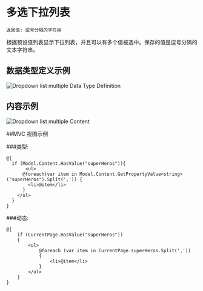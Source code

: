 # 多选下拉列表

`返回值: 逗号分隔的字符串`

根据预设值列表显示下拉列表，并且可以有多个值被选中。保存的值是逗号分隔的文本字符串。

## 数据类型定义示例

![Dropdown list multiple Data Type Definition](images/wip.png)

## 内容示例

![Dropdown list multiple Content](images/wip.png)

##MVC 视图示例

###类型:
	
	@{
	  if (Model.Content.HasValue("superHeros")){                                                     
	       <ul>                                                        
	      @foreach(var item in Model.Content.GetPropertyValue<string>("superHeros").Split(',')) { 
	        <li>@item</li>
	      }
	    </ul>                                                                                       
	  }
	}

###动态:                              

	@{
	    if (CurrentPage.HasValue("superHeros"))
	    {
	        <ul>
	            @foreach (var item in CurrentPage.superHeros.Split(','))
	            {
	                <li>@item</li>
	            }
	        </ul>
	    }
	}
    